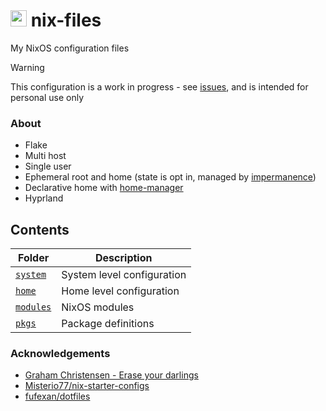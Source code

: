 # <img src="https://raw.githubusercontent.com/Different-Name/nix-files/master/assets/nix-snowflake-colours.svg" height=26> nix-files

My NixOS configuration files

> [!WARNING]
> This configuration is a work in progress - see [issues](https://github.com/Different-Name/nix-files/issues), and is intended for personal use only

### About

- Flake
- Multi host
- Single user
- Ephemeral root and home (state is opt in, managed by [impermanence](https://github.com/nix-community/impermanence))
- Declarative home with [home-manager](https://github.com/nix-community/home-manager)
- Hyprland

## Contents

| Folder               | Description                |
| -------------------- | -------------------------- |
| [`system`](system)   | System level configuration |
| [`home`](home)       | Home level configuration   |
| [`modules`](modules) | NixOS modules              |
| [`pkgs`](pkgs)       | Package definitions        |

### Acknowledgements

- [Graham Christensen - Erase your darlings](https://grahamc.com/blog/erase-your-darlings/)
- [Misterio77/nix-starter-configs](https://github.com/Misterio77/nix-starter-configs)
- [fufexan/dotfiles](https://github.com/fufexan/dotfiles)
